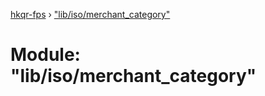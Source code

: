 [hkqr-fps](../README.md) › ["lib/iso/merchant_category"](_lib_iso_merchant_category_.md)

# Module: "lib/iso/merchant_category"


